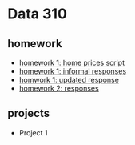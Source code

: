 # Data 310

## homework
- [homework 1: home prices script](https://github.com/aehilla/data310_spring2021/blob/main/homework1_homeprices.py)
- [homework 1: informal responses](https://github.com/aehilla/data310_spring2021/main/homework1_responses.html)
- [homwork 1: updated response](https://github.com/aehilla/data310_spring2021/blob/main/homework1_refined.py)
- [homework 2: responses](https://github.com/aehilla/data310_spring2021/main/feb5_homework.html)

## projects
 - Project 1 

